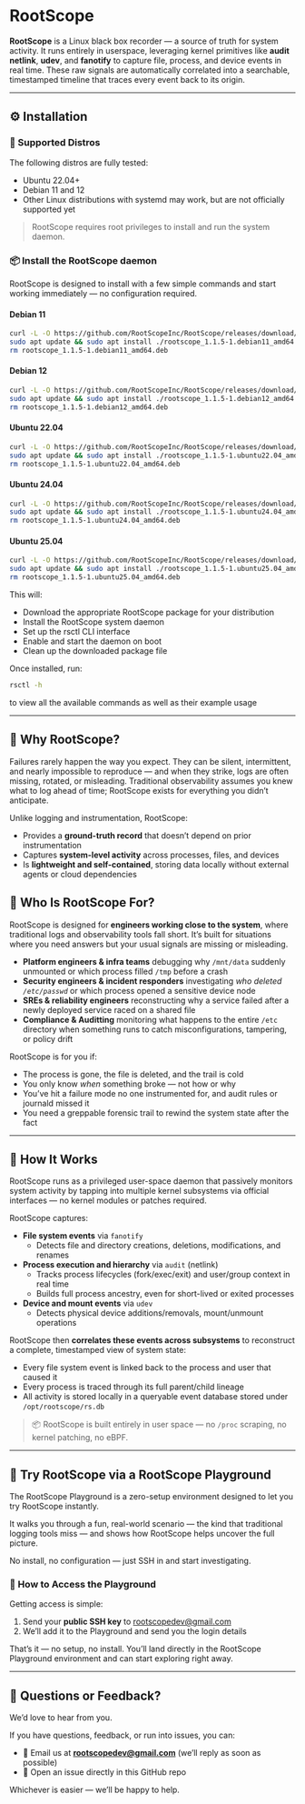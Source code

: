 # RootScope

**RootScope** is a Linux black box recorder — a source of truth for system activity. It runs entirely in userspace, leveraging kernel primitives like **audit netlink**, **udev**, and **fanotify** to capture file, process, and device events in real time. These raw signals are automatically correlated into a searchable, timestamped timeline that traces every event back to its origin.

---

## ⚙️ Installation

### 🧩 Supported Distros

The following distros are fully tested:

- Ubuntu 22.04+
- Debian 11 and 12
- Other Linux distributions with systemd may work, but are not officially supported yet

> RootScope requires root privileges to install and run the system daemon.

### 📦 Install the RootScope daemon

RootScope is designed to install with a few simple commands and start working immediately — no configuration required.

#### Debian 11

```bash
curl -L -O https://github.com/RootScopeInc/RootScope/releases/download/1.1.5/rootscope_1.1.5-1.debian11_amd64.deb
sudo apt update && sudo apt install ./rootscope_1.1.5-1.debian11_amd64.deb --fix-missing --fix-broken
rm rootscope_1.1.5-1.debian11_amd64.deb
```

#### Debian 12

```bash
curl -L -O https://github.com/RootScopeInc/RootScope/releases/download/1.1.5/rootscope_1.1.5-1.debian12_amd64.deb
sudo apt update && sudo apt install ./rootscope_1.1.5-1.debian12_amd64.deb --fix-missing --fix-broken
rm rootscope_1.1.5-1.debian12_amd64.deb
```

#### Ubuntu 22.04

```bash
curl -L -O https://github.com/RootScopeInc/RootScope/releases/download/1.1.5/rootscope_1.1.5-1.ubuntu22.04_amd64.deb
sudo apt update && sudo apt install ./rootscope_1.1.5-1.ubuntu22.04_amd64.deb --fix-missing --fix-broken
rm rootscope_1.1.5-1.ubuntu22.04_amd64.deb
```

#### Ubuntu 24.04

```bash
curl -L -O https://github.com/RootScopeInc/RootScope/releases/download/1.1.5/rootscope_1.1.5-1.ubuntu24.04_amd64.deb
sudo apt update && sudo apt install ./rootscope_1.1.5-1.ubuntu24.04_amd64.deb --fix-missing --fix-broken
rm rootscope_1.1.5-1.ubuntu24.04_amd64.deb
```

#### Ubuntu 25.04

```bash
curl -L -O https://github.com/RootScopeInc/RootScope/releases/download/1.1.5/rootscope_1.1.5-1.ubuntu25.04_amd64.deb
sudo apt update && sudo apt install ./rootscope_1.1.5-1.ubuntu25.04_amd64.deb --fix-missing --fix-broken
rm rootscope_1.1.5-1.ubuntu25.04_amd64.deb
```

This will:

- Download the appropriate RootScope package for your distribution
- Install the RootScope system daemon
- Set up the rsctl CLI interface
- Enable and start the daemon on boot
- Clean up the downloaded package file

Once installed, run:

```bash
rsctl -h
```

to view all the available commands as well as their example usage

---

## 🧠 Why RootScope?

Failures rarely happen the way you expect. They can be silent, intermittent, and nearly impossible to reproduce — and when they strike, logs are often missing, rotated, or misleading. Traditional observability assumes you knew what to log ahead of time; RootScope exists for everything you didn’t anticipate.

Unlike logging and instrumentation, RootScope:

- Provides a **ground-truth record** that doesn’t depend on prior instrumentation
- Captures **system-level activity** across processes, files, and devices
- Is **lightweight and self-contained**, storing data locally without external agents or cloud dependencies

## 👤 Who Is RootScope For?

RootScope is designed for **engineers working close to the system**, where traditional logs and observability tools fall short. It’s built for situations where you need answers but your usual signals are missing or misleading.

- **Platform engineers & infra teams** debugging why `/mnt/data` suddenly unmounted or which process filled `/tmp` before a crash
- **Security engineers & incident responders** investigating _who deleted `/etc/passwd`_ or which process opened a sensitive device node
- **SREs & reliability engineers** reconstructing why a service failed after a newly deployed service raced on a shared file
- **Compliance & Auditting** monitoring what happens to the entire `/etc` directory when something runs to catch misconfigurations, tampering, or policy drift

RootScope is for you if:

- The process is gone, the file is deleted, and the trail is cold
- You only know _when_ something broke — not how or why
- You’ve hit a failure mode no one instrumented for, and audit rules or journald missed it
- You need a greppable forensic trail to rewind the system state after the fact

---

## 🔧 How It Works

RootScope runs as a privileged user-space daemon that passively monitors system activity by tapping into multiple kernel subsystems via official interfaces — no kernel modules or patches required.

RootScope captures:

- **File system events** via `fanotify`
  - Detects file and directory creations, deletions, modifications, and renames
- **Process execution and hierarchy** via `audit` (netlink)
  - Tracks process lifecycles (fork/exec/exit) and user/group context in real time
  - Builds full process ancestry, even for short-lived or exited processes
- **Device and mount events** via `udev`
  - Detects physical device additions/removals, mount/unmount operations

RootScope then **correlates these events across subsystems** to reconstruct a complete, timestamped view of system state:

- Every file system event is linked back to the process and user that caused it
- Every process is traced through its full parent/child lineage
- All activity is stored locally in a queryable event database stored under `/opt/rootscope/rs.db`

> 📦 RootScope is built entirely in user space — no `/proc` scraping, no kernel patching, no eBPF.

---

## 🧪 Try RootScope via a RootScope Playground

The RootScope Playground is a zero-setup environment designed to let you try RootScope instantly.

It walks you through a fun, real-world scenario — the kind that traditional logging tools miss — and shows how RootScope helps uncover the full picture.

No install, no configuration — just SSH in and start investigating.

### 🔐 How to Access the Playground

Getting access is simple:

1. Send your **public SSH key** to [rootscopedev@gmail.com](mailto:rootscopedev@gmail.com)
2. We’ll add it to the Playground and send you the login details

That’s it — no setup, no install. You’ll land directly in the RootScope Playground environment and can start exploring right away.

---

## 💬 Questions or Feedback?

We’d love to hear from you.

If you have questions, feedback, or run into issues, you can:

- 📧 Email us at **rootscopedev@gmail.com** (we’ll reply as soon as possible)
- 🐛 Open an issue directly in this GitHub repo

Whichever is easier — we’ll be happy to help.
